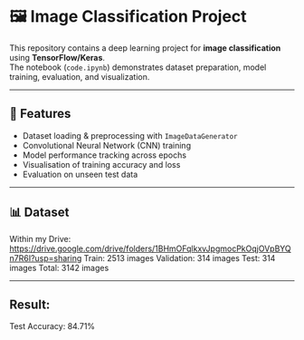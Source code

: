 # 🖼️ Image Classification Project

This repository contains a deep learning project for **image classification** using **TensorFlow/Keras**.  
The notebook (`code.ipynb`) demonstrates dataset preparation, model training, evaluation, and visualization.

---

## 🚀 Features
- Dataset loading & preprocessing with `ImageDataGenerator`
- Convolutional Neural Network (CNN) training
- Model performance tracking across epochs
- Visualisation of training accuracy and loss
- Evaluation on unseen test data

---

## 📊 Dataset
Within my Drive: https://drive.google.com/drive/folders/1BHmOFqlkxvJpgmocPkOqjOVpBYQn7R6I?usp=sharing
Train: 2513 images
Validation: 314 images
Test: 314 images
Total: 3142 images

---

## Result:
Test Accuracy: 84.71%
